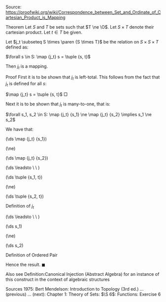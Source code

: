 # 

Source: https://proofwiki.org/wiki/Correspondence_between_Set_and_Ordinate_of_Cartesian_Product_is_Mapping



Theorem
Let $S$ and $T$ be sets such that $T \ne \O$.
Let $S \times T$ denote their cartesian product.
Let $t \in T$ be given.

Let $j_t \subseteq S \times \paren {S \times T}$ be the relation on $S \times {S \times T}$ defined as:

$\forall s \in S: \map {j_t} s = \tuple {s, t}$

Then $j_t$ is a mapping.


Proof
First it is to be shown that $j_t$ is left-total.
This follows from the fact that $j_t$ is defined for all $s$:

$\map {j_t} s = \tuple {s, t}$
$\Box$

Next it is to be shown that $j_t$ is many-to-one, that is:

$\forall s_1, s_2 \in S: \map {j_t} {s_1} \ne \map {j_t} {s_2} \implies s_1 \ne s_2$

We have that:














\(\ds \map {j_t} {s_1}\)

\(\ne\)







\(\ds \map {j_t} {s_2}\)














\(\ds \leadsto \ \ \)





\(\ds \tuple {s_1, t}\)

\(\ne\)







\(\ds \tuple {s_2, t}\)





Definition of $j_t$








\(\ds \leadsto \ \ \)





\(\ds s_1\)

\(\ne\)







\(\ds s_2\)





Definition of Ordered Pair



Hence the result.
$\blacksquare$


Also see
Definition:Canonical Injection (Abstract Algebra) for an instance of this construct in the context of algebraic structures


Sources
1975: Bert Mendelson: Introduction to Topology (3rd ed.) ... (previous) ... (next): Chapter $1$: Theory of Sets: $\S 6$: Functions: Exercise $6$




